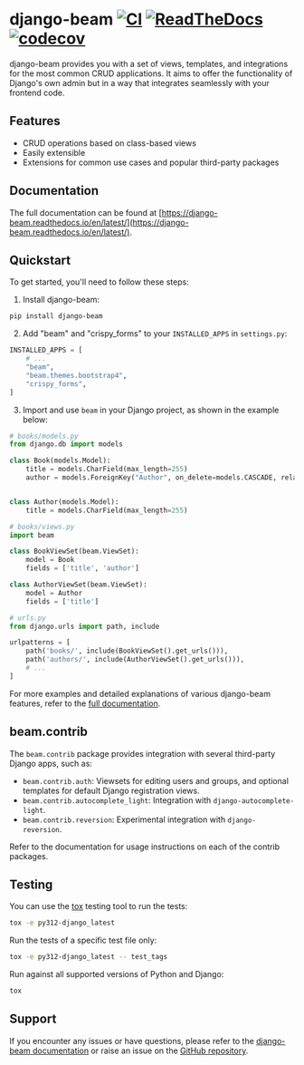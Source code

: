 # django-beam [![CI](https://github.com/django-beam/django-beam/actions/workflows/tox.yml/badge.svg)](https://github.com/django-beam/django-beam/actions/workflows/tox.yml) [![ReadTheDocs](https://readthedocs.org/projects/django-beam/badge/)](https://django-beam.readthedocs.io/en/latest/) [![codecov](https://codecov.io/gh/django-beam/django-beam/branch/master/graph/badge.svg?token=U0C27SY9XM)](https://codecov.io/gh/django-beam/django-beam)

django-beam provides you with a set of views, templates, and integrations for the most common CRUD applications. It aims to offer the functionality of Django's own admin but in a way that integrates seamlessly with your frontend code.

## Features

- CRUD operations based on class-based views
- Easily extensible
- Extensions for common use cases and popular third-party packages

## Documentation

The full documentation can be found at [https://django-beam.readthedocs.io/en/latest/](https://django-beam.readthedocs.io/en/latest/).

## Quickstart

To get started, you'll need to follow these steps:

1. Install django-beam:

```bash
pip install django-beam
```

2. Add "beam" and "crispy_forms" to your `INSTALLED_APPS` in `settings.py`:

```python
INSTALLED_APPS = [
    # ...
    "beam",
    "beam.themes.bootstrap4",
    "crispy_forms",
]
```

3. Import and use `beam` in your Django project, as shown in the example below:

```python
# books/models.py
from django.db import models

class Book(models.Model):
    title = models.CharField(max_length=255)
    author = models.ForeignKey("Author", on_delete=models.CASCADE, related_name="books")


class Author(models.Model):
    title = models.CharField(max_length=255)

# books/views.py
import beam

class BookViewSet(beam.ViewSet):
    model = Book
    fields = ['title', 'author']

class AuthorViewSet(beam.ViewSet):
    model = Author
    fields = ['title']

# urls.py
from django.urls import path, include

urlpatterns = [
    path('books/', include(BookViewSet().get_urls())),
    path('authors/', include(AuthorViewSet().get_urls())),
    # ...
]
```

For more examples and detailed explanations of various django-beam features, refer to the [full documentation](https://django-beam.readthedocs.io/en/latest/).

## beam.contrib

The `beam.contrib` package provides integration with several third-party Django apps, such as:

- `beam.contrib.auth`: Viewsets for editing users and groups, and optional templates for default Django registration views.
- `beam.contrib.autocomplete_light`: Integration with `django-autocomplete-light`.
- `beam.contrib.reversion`: Experimental integration with `django-reversion`.

Refer to the documentation for usage instructions on each of the contrib packages.

## Testing

You can use the [tox](https://tox.readthedocs.io/en/latest/) testing tool to run the tests:

```bash
tox -e py312-django_latest
```

Run the tests of a specific test file only:

```bash
tox -e py312-django_latest -- test_tags
```

Run against all supported versions of Python and Django:

```bash
tox
```

## Support

If you encounter any issues or have questions, please refer to the [django-beam documentation](https://django-beam.readthedocs.io/en/latest/) or raise an issue on the [GitHub repository](https://github.com/yourgithubuser/django-beam/issues).
